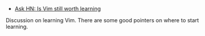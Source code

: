- [Ask HN: Is Vim still worth learning](https://news.ycombinator.com/item?id=33966788)

Discussion on learning Vim. There are some good pointers on where to start learning.
